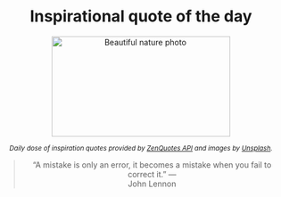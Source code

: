 
<div align="center">

# Inspirational quote of the day

<img src="./data/photo.jpeg" alt="Beautiful nature photo" width="320" height="180">

<sub><i>Daily dose of inspiration quotes provided by [ZenQuotes API](https://zenquotes.io/) and images by [Unsplash](https://unsplash.com/).</i></sub>


<blockquote>&ldquo;A mistake is only an error, it becomes a mistake when you fail to correct it.&rdquo; &mdash; <footer>John Lennon</footer></blockquote>

</div>
